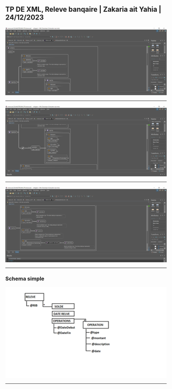 <h2>TP DE XML, Releve banqaire | Zakaria ait Yahia | 24/12/2023</h2>

<img src="Images/Schema1.PNG">
<hr>
<img src="Images/Schema2.PNG">
<hr>
<img src="Images/Schema3.PNG">
<hr>
<h3>Schema simple</h3>
<img src="Images/SchemaSimple.png">
<hr>
